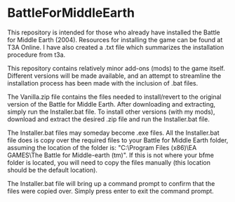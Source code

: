 # BattleForMiddleEarth
This repository is intended for those who already have installed the Battle for Middle Earth (2004). Resources for installing the game can be found at T3A Online. I have also created a .txt file which summarizes the installation procedure from t3a.

This repository contains relatively minor add-ons (mods) to the game itself. Different versions will be made available, and an attempt to streamline the installation process has been made with the inclusion of .bat files.

The Vanilla.zip file contains the files needed to install/revert to the original version of the Battle for Middle Earth. After downloading and extracting, simply run the Installer.bat file. To install other versions (with my mods), download and extract the desired .zip file and run the Installer.bat file.

The Installer.bat files may someday become .exe files. All the Installer.bat file does is copy over the required files to your Battle for Middle Earth folder, assuming the location of the folder is: "C:\Program Files (x86)\EA GAMES\The Battle for Middle-earth (tm)". If this is not where your bfme folder is located, you will need to copy the files manually (this location should be the default location).

The Installer.bat file will bring up a command prompt to confirm that the files were copied over. Simply press enter to exit the command prompt.
